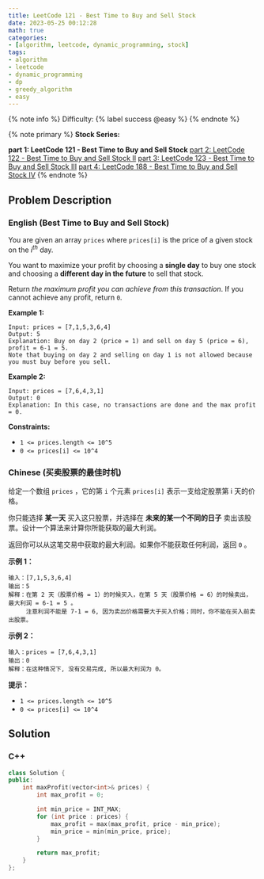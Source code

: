 ```yaml
---
title: LeetCode 121 - Best Time to Buy and Sell Stock
date: 2023-05-25 00:12:28
math: true
categories:
- [algorithm, leetcode, dynamic_programming, stock]
tags:
- algorithm
- leetcode
- dynamic_programming
- dp
- greedy_algorithm
- easy
---
```


{% note info %}
Difficulty: {% label success @easy %}
{% endnote %}

{% note primary %}
**Stock Series:**

**part 1: LeetCode 121 - Best Time to Buy and Sell Stock**
[part 2: LeetCode 122 - Best Time to Buy and Sell Stock II](/Algorithm/LeetCode/Stock/LeetCode-122-Best-Time-to-Buy-and-Sell-Stock-II)
[part 3: LeetCode 123 - Best Time to Buy and Sell Stock III](/Algorithm/LeetCode/Stock/LeetCode-123-Best-Time-to-Buy-and-Sell-Stock-III)
[part 4: LeetCode 188 - Best Time to Buy and Sell Stock IV](/Algorithm/LeetCode/Stock/LeetCode-188-Best-Time-to-Buy-and-Sell-Stock-IV)
{% endnote %}

## Problem Description

### English (Best Time to Buy and Sell Stock)

You are given an array `prices` where `prices[i]` is the price of a given stock on the $i^{th}$ day.

You want to maximize your profit by choosing a **single day** to buy one stock and choosing a **different day in the future** to sell that stock.

Return *the maximum profit you can achieve from this transaction*. If you cannot achieve any profit, return `0`.

**Example 1:**

```log
Input: prices = [7,1,5,3,6,4]
Output: 5
Explanation: Buy on day 2 (price = 1) and sell on day 5 (price = 6), profit = 6-1 = 5.
Note that buying on day 2 and selling on day 1 is not allowed because you must buy before you sell.
```

**Example 2:**

```log
Input: prices = [7,6,4,3,1]
Output: 0
Explanation: In this case, no transactions are done and the max profit = 0.
```

**Constraints:**

- `1 <= prices.length <= 10^5`
- `0 <= prices[i] <= 10^4`

### Chinese (买卖股票的最佳时机)

给定一个数组 `prices` ，它的第 `i` 个元素 `prices[i]` 表示一支给定股票第 i 天的价格。

你只能选择 **某一天** 买入这只股票，并选择在 **未来的某一个不同的日子** 卖出该股票。设计一个算法来计算你所能获取的最大利润。

返回你可以从这笔交易中获取的最大利润。如果你不能获取任何利润，返回 `0` 。

**示例 1：**

```log
输入：[7,1,5,3,6,4]
输出：5
解释：在第 2 天（股票价格 = 1）的时候买入，在第 5 天（股票价格 = 6）的时候卖出，最大利润 = 6-1 = 5 。
     注意利润不能是 7-1 = 6, 因为卖出价格需要大于买入价格；同时，你不能在买入前卖出股票。
```

**示例 2：**

```log
输入：prices = [7,6,4,3,1]
输出：0
解释：在这种情况下, 没有交易完成, 所以最大利润为 0。
```

**提示：**

- `1 <= prices.length <= 10^5`
- `0 <= prices[i] <= 10^4`

## Solution

### C++

```C++
class Solution {
public:
    int maxProfit(vector<int>& prices) {
        int max_profit = 0;

        int min_price = INT_MAX;
        for (int price : prices) {
            max_profit = max(max_profit, price - min_price);
            min_price = min(min_price, price);
        }

        return max_profit;
    }
};
```
